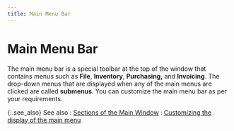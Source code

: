 ```yaml
---
title: Main Menu Bar
---
```


# Main Menu Bar


The main menu bar is a special toolbar at the top of the window that  contains menus such as **File**, **Inventory**, **Purchasing,**  and **Invoicing**. The drop-down menus  that are displayed when any of the main menus are clicked are called **submenus**. You can customize the main  menu bar as per your requirements.


{:.see_also}
See also
: [Sections  of the Main Window]({{site.wwe_baseurl}}/everest-client/main-window/sections_of_the_main_window.html)
: [Customizing  the display of the main menu]({{site.wwe_baseurl}}/everest-client/customize-menu/customizing_the_display_of_main_menu.html)
